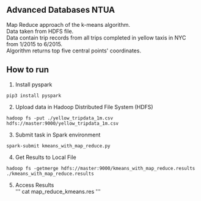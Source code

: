 ## Advanced Databases NTUA
Map Reduce approach of the k-means algorithm.  
Data taken from HDFS file.  
Data contain trip records from all trips completed in yellow taxis in NYC from 1/2015 to 6/2015.  
Algorithm returns top five central points' coordinates.

## How to run  
1. Install pyspark  
```
pip3 install pyspark
```

2. Upload data in Hadoop Distributed File System (HDFS)  
```
hadoop fs -put ./yellow_tripdata_1m.csv hdfs://master:9000/yellow_tripdata_1m.csv
```

3. Submit task in Spark environment   
```
spark-submit kmeans_with_map_reduce.py
```

4. Get Results to Local File  
```
hadoop fs -getmerge hdfs://master:9000/kmeans_with_map_reduce.results ./kmeans_with_map_reduce.results
```

5. Access Results  
'''
cat map_reduce_kmeans.res 
'''
